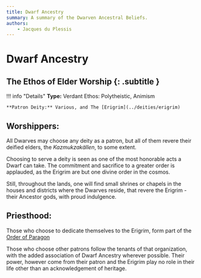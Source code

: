 ```yaml
---
title: Dwarf Ancestry
summary: A summary of the Dwarven Ancestral Beliefs.
authors:
    - Jacques du Plessis
---
```

#  Dwarf Ancestry
## The Ethos of Elder Worship {: .subtitle }

!!! info "Details"
    **Type:** Verdant Ethos: Polytheistic, Animism

    **Patron Deity:** Various, and The [Erigrim](../deities/erigrim)

## Worshippers:
All Dwarves may choose any deity as a patron, but all of them revere their deified elders, the _Kazmukzakällen_, to some extent.

Choosing to serve a deity is seen as one of the most honorable acts a Dwarf can take. The commitment and sacrifice to a greater order is applauded, as the Erigrim are but one divine order in the cosmos.

Still, throughout the lands, one will find small shrines or chapels in the houses and districts where the Dwarves reside, that revere the Erigrim - their Ancestor gods, with proud indulgence.

## Priesthood: 
Those who choose to dedicate themselves to the Erigrim, form part of the [Order of Paragon](../order_of_paragon) 

Those who choose other patrons follow the tenants of that organization, with the added association of Dwarf Ancestry wherever possible. Their power, however come from their patron and the Erigrim play no role in their life other than an acknowledgement of heritage.